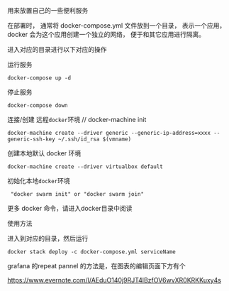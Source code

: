 用来放置自己的一些便利服务

在部署时， 通常将 docker-compose.yml 文件放到一个目录， 表示一个应用， docker 会为这个应用创建一个独立的网络， 便于和其它应用进行隔离。

进入对应的目录进行以下对应的操作


运行服务

    docker-compose up -d
    
停止服务

    docker-compose down



连接/创建 远程`docker`环境
// docker-machine init

    docker-machine create --driver generic --generic-ip-address=xxxx --generic-ssh-key ~/.ssh/id_rsa $(vmname)

创建本地默认 docker 环境

    docker-machine create --driver virtualbox default

初始化本地`docker`环境

     "docker swarm init" or "docker swarm join"
     
更多 docker 命令，请进入docker目录中阅读

使用方法

进入到对应的目录，然后运行

    docker stack deploy -c docker-compose.yml serviceName


grafana 的repeat pannel 的方法是，在图表的编辑页面下方有个

https://www.evernote.com/l/AEduO140j9RJT4lBzfOV6wvXR0KRKKuxy4s
